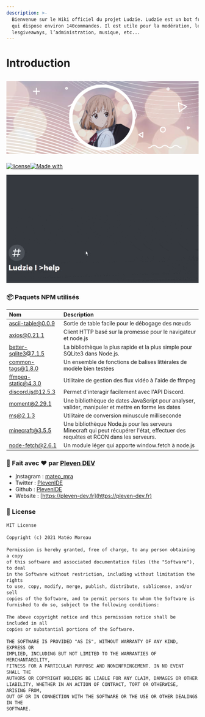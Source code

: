 ```yaml
---
description: >-
  Bienvenue sur le Wiki officiel du projet Ludzie. Ludzie est un bot français,
  qui dispose environ 140commandes. Il est utile pour la modération, le fun,
  lesgiveaways, l’administration, musique, etc...
---
```


# Introduction

## ![TOAST UI Editor](.gitbook/assets/cover-image.png)

[![license](https://img.shields.io/github/license/nhn/tui.editor.svg)](https://github.com/nhn/tui.editor/blob/master/LICENSE)[![Made with](https://img.shields.io/badge/%3C%2F%3E%20with%20%E2%99%A5%20by-Pleven-ff1414.svg)](https://pleven-dev.fr)

![](.gitbook/assets/2021-05-28_22-08-57.gif)

### 📦 Paquets NPM utilisés

| Nom | Description |
| :--- | :--- |
| ascii-table@0.0.9 | Sortie de table facile pour le débogage des nœuds |
| axios@0.21.1 | Client HTTP basé sur la promesse pour le navigateur et node.js |
| better-sqlite3@7.1.5 | La bibliothèque la plus rapide et la plus simple pour SQLite3 dans Node.js. |
| common-tags@1.8.0 | Un ensemble de fonctions de balises littérales de modèle bien testées |
| ffmpeg-static@4.3.0 | Utilitaire de gestion des flux vidéo à l'aide de ffmpeg |
| discord.js@12.5.3 | Permet d'interagir facilement avec l'API Discord. |
| moment@2.29.1 | Une bibliothèque de dates JavaScript pour analyser, valider, manipuler et mettre en forme les dates |
| ms@2.1.3 | Utilitaire de conversion minuscule milliseconde |
| minecraft@3.5.5 | Une bibliothèque Node.js pour les serveurs Minecraft qui peut récupérer l'état, effectuer des requêtes et RCON dans les serveurs. |
| node-fetch@2.6.1 | Un module léger qui apporte window.fetch à node.js |

### 🚀 Fait avec ❤ par [Pleven DEV](https://pleven-dev.fr)

* [I](https://dooray.com)nstagram : [mateo\_mra](https://instagram.com/mateo_mra)
* Twitter : [PlevenIDE](https://twitter.com/plevenide)
* Github : [PlevenIDE](https://github.com/plevenide)
* Website : [https://pleven-dev.fr](https://pleven-dev.fr)

### 📜 License

```text
MIT License

Copyright (c) 2021 Matéo Moreau

Permission is hereby granted, free of charge, to any person obtaining a copy
of this software and associated documentation files (the "Software"), to deal
in the Software without restriction, including without limitation the rights
to use, copy, modify, merge, publish, distribute, sublicense, and/or sell
copies of the Software, and to permit persons to whom the Software is
furnished to do so, subject to the following conditions:

The above copyright notice and this permission notice shall be included in all
copies or substantial portions of the Software.

THE SOFTWARE IS PROVIDED "AS IS", WITHOUT WARRANTY OF ANY KIND, EXPRESS OR
IMPLIED, INCLUDING BUT NOT LIMITED TO THE WARRANTIES OF MERCHANTABILITY,
FITNESS FOR A PARTICULAR PURPOSE AND NONINFRINGEMENT. IN NO EVENT SHALL THE
AUTHORS OR COPYRIGHT HOLDERS BE LIABLE FOR ANY CLAIM, DAMAGES OR OTHER
LIABILITY, WHETHER IN AN ACTION OF CONTRACT, TORT OR OTHERWISE, ARISING FROM,
OUT OF OR IN CONNECTION WITH THE SOFTWARE OR THE USE OR OTHER DEALINGS IN THE
SOFTWARE.
```

